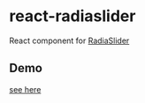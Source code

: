 # react-radiaslider
React component for [RadiaSlider](https://github.com/maslick/radiaSlider) 


## Demo 
[see here](https://maslick.github.io/react-radiaslider/demo/)
